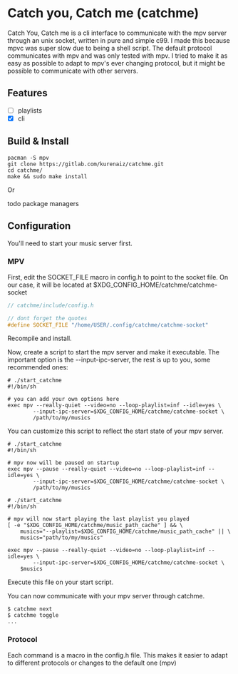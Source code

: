 # Catch you, Catch me (catchme)

Catch You, Catch me is a cli interface to communicate with the mpv server
through an unix socket, written in pure and simple c99. I made this because
mpvc was super slow due to being a shell script.
The default protocol communicates with mpv and was only tested with mpv.
I tried to make it as easy as possible to adapt to mpv's ever changing protocol,
but it might be possible to communicate with other servers.

## Features

- [ ] playlists
- [X] cli

## Build & Install

```shell
pacman -S mpv
git clone https://gitlab.com/kurenaiz/catchme.git
cd catchme/
make && sudo make install
```

Or

todo package managers

## Configuration

You'll need to start your music server first.

### MPV

First, edit the SOCKET_FILE macro in config.h to point to the socket file. On our case, it will be located
at $XDG_CONFIG_HOME/catchme/catchme-socket

```c
// catchme/include/config.h

// dont forget the quotes
#define SOCKET_FILE "/home/USER/.config/catchme/catchme-socket"
```

Recompile and install.

Now, create a script to start the mpv server and make it executable.
The important option is the --input-ipc-server, the rest is up to you, some recommended ones:

```shell
# ./start_catchme
#!/bin/sh

# you can add your own options here
exec mpv --really-quiet --video=no --loop-playlist=inf --idle=yes \
        --input-ipc-server=$XDG_CONFIG_HOME/catchme/catchme-socket \
        /path/to/my/musics
```
You can customize this script to reflect the start state of your mpv server.

```shell
# ./start_catchme
#!/bin/sh

# mpv now will be paused on startup
exec mpv --pause --really-quiet --video=no --loop-playlist=inf --idle=yes \
        --input-ipc-server=$XDG_CONFIG_HOME/catchme/catchme-socket \
        /path/to/my/musics
```

```shell
# ./start_catchme
#!/bin/sh

# mpv will now start playing the last playlist you played
[ -e "$XDG_CONFIG_HOME/catchme/music_path_cache" ] && \
	musics="--playlist=$XDG_CONFIG_HOME/catchme/music_path_cache" || \
	musics="path/to/my/musics"

exec mpv --pause --really-quiet --video=no --loop-playlist=inf --idle=yes \
        --input-ipc-server=$XDG_CONFIG_HOME/catchme/catchme-socket \
	$musics
```

Execute this file on your start script.

You can now communicate with your mpv server through catchme.

```shell
$ catchme next
$ catchme toggle
...
```

### Protocol

Each command is a macro in the config.h file. This makes it easier
to adapt to different protocols or changes to the default one (mpv)
